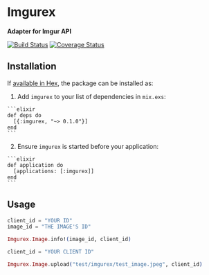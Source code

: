 # Imgurex

**Adapter for Imgur API**

[![Build Status](https://travis-ci.org/shdblowers/imgurex.svg?branch=master)](https://travis-ci.org/shdblowers/imgurex) [![Coverage Status](https://coveralls.io/repos/github/shdblowers/imgurex/badge.svg?branch=master)](https://coveralls.io/github/shdblowers/imgurex?branch=master)

## Installation

If [available in Hex](https://hex.pm/docs/publish), the package can be installed as:

  1. Add `imgurex` to your list of dependencies in `mix.exs`:

    ```elixir
    def deps do
      [{:imgurex, "~> 0.1.0"}]
    end
    ```

  2. Ensure `imgurex` is started before your application:

    ```elixir
    def application do
      [applications: [:imgurex]]
    end
    ```

## Usage

```elixir
client_id = "YOUR ID"
image_id = "THE IMAGE'S ID"

Imgurex.Image.info!(image_id, client_id)
```

```elixir
client_id = "YOUR CLIENT ID"

Imgurex.Image.upload("test/imgurex/test_image.jpeg", client_id)
```